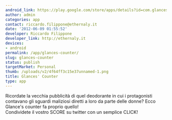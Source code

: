 ```yaml
---
android_link: https://play.google.com/store/apps/details?id=com.glancescounter.riccardofilippone
author: admin
categories: app
contact: riccardo.filippone@ethernaly.it
date: '2012-06-09 01:55:52'
developer: Riccardo Filippone
developer_link: http://ethernaly.it
devices: 
- android
permalink: /app/glances-counter/
slug: glances-counter
status: publish
targetMarket: Personal
thumb: /uploads/v2/4f64ff3c15e37unnamed-1.png
title: Glances' Counter
type: app
---
```


Ricordate la vecchia pubblicità di quel deodorante in cui i protagonisti contavano gli sguardi maliziosi diretti a loro da parte delle donne? Ecco Glance's counter fa proprio quello!<br />
Condividete il vostro SCORE su twitter con un semplice CLICK!